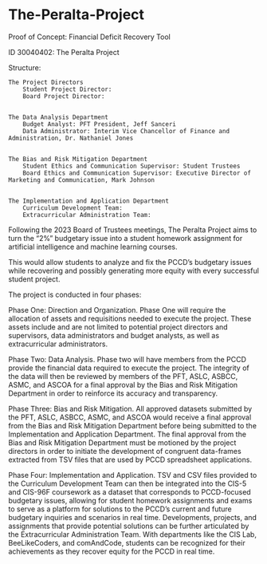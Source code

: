 # The-Peralta-Project

Proof of Concept: Financial Deficit Recovery Tool

ID 30040402:
The Peralta Project


Structure:

	The Project Directors
		Student Project Director: 
		Board Project Director: 


	The Data Analysis Department
		Budget Analyst: PFT President, Jeff Sanceri 
		Data Administrator: Interim Vice Chancellor of Finance and Administration, Dr. Nathaniel Jones


	The Bias and Risk Mitigation Department
		Student Ethics and Communication Supervisor: Student Trustees
		Board Ethics and Communication Supervisor: Executive Director of Marketing and Communication, Mark Johnson


	The Implementation and Application Department
		Curriculum Development Team: 
		Extracurricular Administration Team: 



Following the 2023 Board of Trustees meetings, The Peralta Project aims to turn the “2%” budgetary issue into a student homework assignment for artificial intelligence and machine learning courses.

This would allow students to analyze and fix the PCCD’s budgetary issues while recovering and possibly generating more equity with every successful student project.

The project is conducted in four phases:



Phase One: Direction and Organization.
	Phase One will require the allocation of assets and requisitions needed to execute the project. 
 	These assets include and are not limited to potential project directors and supervisors, data administrators and budget analysts, as well as extracurricular administrators.


Phase Two: Data Analysis.
 	Phase two will have members from the PCCD provide the financial data required to execute the project. 
  	The integrity of the data will then be reviewed by members of the PFT, ASLC, ASBCC, ASMC, and ASCOA for a final approval by the Bias and Risk Mitigation Department in order to reinforce its accuracy and transparency.


Phase Three: Bias and Risk Mitigation.
 	All approved datasets submitted by the PFT, ASLC, ASBCC, ASMC, and ASCOA would receive a final approval from the Bias and Risk Mitigation Department before being submitted to the Implementation and Application Department. 
  	The final approval from the Bias and Risk Mitigation Department must be motioned by the project directors in order to initiate the development of congruent data-frames extracted from TSV files that are used by PCCD spreadsheet applications.


Phase Four: Implementation and Application.
  	TSV and CSV files provided to the Curriculum Development Team can then be integrated into the CIS-5 and CIS-96F coursework as a dataset that corresponds to PCCD-focused budgetary issues, allowing for student homework assignments and exams to serve as a platform for solutions to the PCCD’s current and future budgetary inquiries and scenarios in real time. Developments, projects, and assignments that provide potential solutions can be further articulated by the Extracurricular Administration Team. With departments like the CIS Lab, BeeLikeCoders, and comAndCode, students can be recognized for their achievements as they recover equity for the PCCD in real time.

